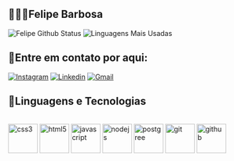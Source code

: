 ## 👨🏻‍💻Felipe Barbosa

![Felipe Github Status](https://github-readme-stats.vercel.app/api?username=felipebarbosa24&show_icons=true&theme=midnight-purple) ![Linguagens Mais Usadas](https://github-readme-stats.vercel.app/api/top-langs/?username=felipebarbosa24&theme=midnight-purple)

## 📲Entre em contato por aqui:

[![Instagram](https://img.shields.io/badge/Instagram-E4405F?style=for-the-badge&logo=instagram&logoColor=white)](https://www.instagram.com/pedrofelipe9950/)
[![Linkedin](https://img.shields.io/badge/LinkedIn-0077B5?style=for-the-badge&logo=linkedin&logoColor=white)](https://www.linkedin.com/in/pedro-felipe-400749290/)
[![Gmail](https://img.shields.io/badge/Gmail-D14836?style=for-the-badge&logo=gmail&logoColor=white)](https://mail.google.com/mail/u/0/#search/felipebrgmr00%40gmail.com)

## 🤖Linguagens e Tecnologias
<div style="display: inline_block"><br/>
    <img align="center" alt="css3" width=60px src="https://cdn.jsdelivr.net/gh/devicons/devicon@latest/icons/css3/css3-original.svg" />
    <img align="center" alt="html5" width=60px src="https://cdn.jsdelivr.net/gh/devicons/devicon@latest/icons/html5/html5-original.svg" />
    <img align="center" alt="javascript" width=60px src="https://cdn.jsdelivr.net/gh/devicons/devicon@latest/icons/javascript/javascript-original.svg" />
    <img align="center" alt="nodejs" width=60px src="https://cdn.jsdelivr.net/gh/devicons/devicon@latest/icons/nodejs/nodejs-plain.svg" />
    <img align="center" alt="postgree" width=60px src="https://cdn.jsdelivr.net/gh/devicons/devicon@latest/icons/postgresql/postgresql-original.svg" />
    <img align="center" alt="git" width=60px src="https://cdn.jsdelivr.net/gh/devicons/devicon@latest/icons/git/git-original.svg" />
    <img align="center" alt="github" width=60px src="https://uxwing.com/wp-content/themes/uxwing/download/brands-and-social-media/github-white-icon.png" />
</div> 

